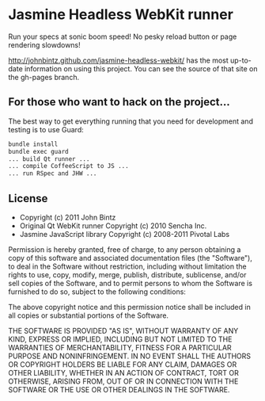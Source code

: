 # Jasmine Headless WebKit runner

Run your specs at sonic boom speed! No pesky reload button or page rendering slowdowns!

http://johnbintz.github.com/jasmine-headless-webkit/ has the most up-to-date information on using
this project. You can see the source of that site on the gh-pages branch.

## For those who want to hack on the project...

The best way to get everything running that you need for development and testing is
to use Guard:

``` bash
bundle install
bundle exec guard
... build Qt runner ...
... compile CoffeeScript to JS ...
... run RSpec and JHW ...
```

## License

* Copyright (c) 2011 John Bintz
* Original Qt WebKit runner Copyright (c) 2010 Sencha Inc.
* Jasmine JavaScript library Copyright (c) 2008-2011 Pivotal Labs

Permission is hereby granted, free of charge, to any person obtaining a copy
of this software and associated documentation files (the "Software"), to deal
in the Software without restriction, including without limitation the rights
to use, copy, modify, merge, publish, distribute, sublicense, and/or sell
copies of the Software, and to permit persons to whom the Software is
furnished to do so, subject to the following conditions:

The above copyright notice and this permission notice shall be included in
all copies or substantial portions of the Software.

THE SOFTWARE IS PROVIDED "AS IS", WITHOUT WARRANTY OF ANY KIND, EXPRESS OR
IMPLIED, INCLUDING BUT NOT LIMITED TO THE WARRANTIES OF MERCHANTABILITY,
FITNESS FOR A PARTICULAR PURPOSE AND NONINFRINGEMENT. IN NO EVENT SHALL THE
AUTHORS OR COPYRIGHT HOLDERS BE LIABLE FOR ANY CLAIM, DAMAGES OR OTHER
LIABILITY, WHETHER IN AN ACTION OF CONTRACT, TORT OR OTHERWISE, ARISING FROM,
OUT OF OR IN CONNECTION WITH THE SOFTWARE OR THE USE OR OTHER DEALINGS IN
THE SOFTWARE.

